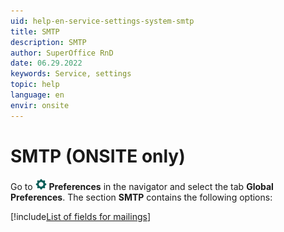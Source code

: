 ```yaml
---
uid: help-en-service-settings-system-smtp
title: SMTP
description: SMTP
author: SuperOffice RnD
date: 06.29.2022
keywords: Service, settings
topic: help
language: en
envir: onsite
---
```


# SMTP (ONSITE only)

Go to ![icon][img1] **Preferences** in the navigator and select the tab **Global Preferences**. The section **SMTP** contains the following options:

[!include[List of fields for mailings](../../../../marketing/learn/includes/mailing-smtp-fields.md)]

<!-- Referenced links -->

<!-- Referenced images -->
[img1]: ../../../../../../common/icons/nav-admin-preferences-active.png
